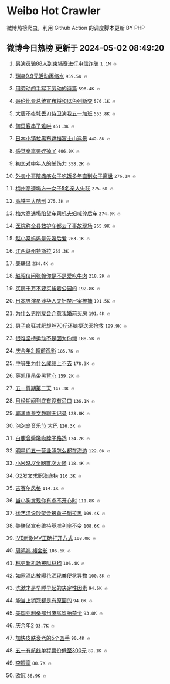 # Weibo Hot Crawler 



微博热榜爬虫，利用 Github Action 的调度脚本更新 BY PHP 


## 微博今日热榜 更新于 2024-05-02 08:49:20 
1. [男演员骗88人到柬埔寨进行电信诈骗](https://s.weibo.com/weibo?q=%23%E7%94%B7%E6%BC%94%E5%91%98%E9%AA%9788%E4%BA%BA%E5%88%B0%E6%9F%AC%E5%9F%94%E5%AF%A8%E8%BF%9B%E8%A1%8C%E7%94%B5%E4%BF%A1%E8%AF%88%E9%AA%97%23&t=31&band_rank=1&Refer=top) `1.1M 🔥` 

1. [瑞幸9.9元活动再缩水](https://s.weibo.com/weibo?q=%23%E7%91%9E%E5%B9%B89.9%E5%85%83%E6%B4%BB%E5%8A%A8%E5%86%8D%E7%BC%A9%E6%B0%B4%23&t=31&band_rank=2&Refer=top) `959.5K 🔥` 

1. [用劳动的手写下劳动的诗篇](https://s.weibo.com/weibo?q=%23%E7%94%A8%E5%8A%B3%E5%8A%A8%E7%9A%84%E6%89%8B%E5%86%99%E4%B8%8B%E5%8A%B3%E5%8A%A8%E7%9A%84%E8%AF%97%E7%AF%87%23&t=31&band_rank=3&Refer=top) `596.4K 🔥` 

1. [哥伦比亚总统宣布将和以色列断交](https://s.weibo.com/weibo?q=%23%E5%93%A5%E4%BC%A6%E6%AF%94%E4%BA%9A%E6%80%BB%E7%BB%9F%E5%AE%A3%E5%B8%83%E5%B0%86%E5%92%8C%E4%BB%A5%E8%89%B2%E5%88%97%E6%96%AD%E4%BA%A4%23&t=31&band_rank=4&Refer=top) `576.1K 🔥` 

1. [大唐不夜城丢刀侍卫演我五一加班](https://s.weibo.com/weibo?q=%23%E5%A4%A7%E5%94%90%E4%B8%8D%E5%A4%9C%E5%9F%8E%E4%B8%A2%E5%88%80%E4%BE%8D%E5%8D%AB%E6%BC%94%E6%88%91%E4%BA%94%E4%B8%80%E5%8A%A0%E7%8F%AD%23&t=31&band_rank=5&Refer=top) `553.8K 🔥` 

1. [何炅客串了难哄](https://s.weibo.com/weibo?q=%23%E4%BD%95%E7%82%85%E5%AE%A2%E4%B8%B2%E4%BA%86%E9%9A%BE%E5%93%84%23&t=31&band_rank=6&Refer=top) `451.3K 🔥` 

1. [日本小镇拉黑布遮挡富士山远景](https://s.weibo.com/weibo?q=%23%E6%97%A5%E6%9C%AC%E5%B0%8F%E9%95%87%E6%8B%89%E9%BB%91%E5%B8%83%E9%81%AE%E6%8C%A1%E5%AF%8C%E5%A3%AB%E5%B1%B1%E8%BF%9C%E6%99%AF%23&t=31&band_rank=7&Refer=top) `442.8K 🔥` 

1. [感觉秦岚要碎掉了](https://s.weibo.com/weibo?q=%23%E6%84%9F%E8%A7%89%E7%A7%A6%E5%B2%9A%E8%A6%81%E7%A2%8E%E6%8E%89%E4%BA%86%23&t=31&band_rank=8&Refer=top) `406.0K 🔥` 

1. [初恋对中年人的杀伤力](https://s.weibo.com/weibo?q=%23%E5%88%9D%E6%81%8B%E5%AF%B9%E4%B8%AD%E5%B9%B4%E4%BA%BA%E7%9A%84%E6%9D%80%E4%BC%A4%E5%8A%9B%23&t=31&band_rank=9&Refer=top) `358.2K 🔥` 

1. [外卖小哥陪瘫痪女子吃饭多年直到女子离世](https://s.weibo.com/weibo?q=%23%E5%A4%96%E5%8D%96%E5%B0%8F%E5%93%A5%E9%99%AA%E7%98%AB%E7%97%AA%E5%A5%B3%E5%AD%90%E5%90%83%E9%A5%AD%E5%A4%9A%E5%B9%B4%E7%9B%B4%E5%88%B0%E5%A5%B3%E5%AD%90%E7%A6%BB%E4%B8%96%23&t=31&band_rank=10&Refer=top) `276.1K 🔥` 

1. [梅州高速塌方一女子5名亲人失联](https://s.weibo.com/weibo?q=%23%E6%A2%85%E5%B7%9E%E9%AB%98%E9%80%9F%E5%A1%8C%E6%96%B9%E4%B8%80%E5%A5%B3%E5%AD%905%E5%90%8D%E4%BA%B2%E4%BA%BA%E5%A4%B1%E8%81%94%23&t=31&band_rank=11&Refer=top) `275.6K 🔥` 

1. [高铁三大酷刑](https://s.weibo.com/weibo?q=%23%E9%AB%98%E9%93%81%E4%B8%89%E5%A4%A7%E9%85%B7%E5%88%91%23&t=31&band_rank=12&Refer=top) `275.3K 🔥` 

1. [梅大高速塌陷货车司机夫妇喊停后车](https://s.weibo.com/weibo?q=%23%E6%A2%85%E5%A4%A7%E9%AB%98%E9%80%9F%E5%A1%8C%E9%99%B7%E8%B4%A7%E8%BD%A6%E5%8F%B8%E6%9C%BA%E5%A4%AB%E5%A6%87%E5%96%8A%E5%81%9C%E5%90%8E%E8%BD%A6%23&t=31&band_rank=13&Refer=top) `274.9K 🔥` 

1. [医院称全县救护车都去了事故现场](https://s.weibo.com/weibo?q=%23%E5%8C%BB%E9%99%A2%E7%A7%B0%E5%85%A8%E5%8E%BF%E6%95%91%E6%8A%A4%E8%BD%A6%E9%83%BD%E5%8E%BB%E4%BA%86%E4%BA%8B%E6%95%85%E7%8E%B0%E5%9C%BA%23&t=31&band_rank=14&Refer=top) `265.9K 🔥` 

1. [赵小棠妈妈是先婚后爱](https://s.weibo.com/weibo?q=%23%E8%B5%B5%E5%B0%8F%E6%A3%A0%E5%A6%88%E5%A6%88%E6%98%AF%E5%85%88%E5%A9%9A%E5%90%8E%E7%88%B1%23&t=31&band_rank=15&Refer=top) `263.1K 🔥` 

1. [江西赣州特斯拉](https://s.weibo.com/weibo?q=%23%E6%B1%9F%E8%A5%BF%E8%B5%A3%E5%B7%9E%E7%89%B9%E6%96%AF%E6%8B%89%23&t=31&band_rank=16&Refer=top) `255.3K 🔥` 

1. [美联储](https://s.weibo.com/weibo?q=%E7%BE%8E%E8%81%94%E5%82%A8&t=31&band_rank=17&Refer=top) `234.4K 🔥` 

1. [赵昭仪问张翰你是不是爱吃牛肉](https://s.weibo.com/weibo?q=%23%E8%B5%B5%E6%98%AD%E4%BB%AA%E9%97%AE%E5%BC%A0%E7%BF%B0%E4%BD%A0%E6%98%AF%E4%B8%8D%E6%98%AF%E7%88%B1%E5%90%83%E7%89%9B%E8%82%89%23&t=31&band_rank=18&Refer=top) `218.2K 🔥` 

1. [买房千万不要买挨着公园的](https://s.weibo.com/weibo?q=%23%E4%B9%B0%E6%88%BF%E5%8D%83%E4%B8%87%E4%B8%8D%E8%A6%81%E4%B9%B0%E6%8C%A8%E7%9D%80%E5%85%AC%E5%9B%AD%E7%9A%84%23&t=31&band_rank=19&Refer=top) `192.8K 🔥` 

1. [日本男演员涉华人夫妇焚尸案被捕](https://s.weibo.com/weibo?q=%23%E6%97%A5%E6%9C%AC%E7%94%B7%E6%BC%94%E5%91%98%E6%B6%89%E5%8D%8E%E4%BA%BA%E5%A4%AB%E5%A6%87%E7%84%9A%E5%B0%B8%E6%A1%88%E8%A2%AB%E6%8D%95%23&t=31&band_rank=20&Refer=top) `191.5K 🔥` 

1. [为什么男朋友会介意我婚前买房](https://s.weibo.com/weibo?q=%23%E4%B8%BA%E4%BB%80%E4%B9%88%E7%94%B7%E6%9C%8B%E5%8F%8B%E4%BC%9A%E4%BB%8B%E6%84%8F%E6%88%91%E5%A9%9A%E5%89%8D%E4%B9%B0%E6%88%BF%23&t=31&band_rank=21&Refer=top) `191.4K 🔥` 

1. [男子疯狂减肥却胖70斤还脑梗送医抢救](https://s.weibo.com/weibo?q=%23%E7%94%B7%E5%AD%90%E7%96%AF%E7%8B%82%E5%87%8F%E8%82%A5%E5%8D%B4%E8%83%9670%E6%96%A4%E8%BF%98%E8%84%91%E6%A2%97%E9%80%81%E5%8C%BB%E6%8A%A2%E6%95%91%23&t=31&band_rank=22&Refer=top) `189.9K 🔥` 

1. [很难坚持运动不是因为你懒](https://s.weibo.com/weibo?q=%23%E5%BE%88%E9%9A%BE%E5%9D%9A%E6%8C%81%E8%BF%90%E5%8A%A8%E4%B8%8D%E6%98%AF%E5%9B%A0%E4%B8%BA%E4%BD%A0%E6%87%92%23&t=31&band_rank=23&Refer=top) `188.5K 🔥` 

1. [庆余年2 超前观影](https://s.weibo.com/weibo?q=%E5%BA%86%E4%BD%99%E5%B9%B42%20%E8%B6%85%E5%89%8D%E8%A7%82%E5%BD%B1&t=31&band_rank=24&Refer=top) `185.7K 🔥` 

1. [中等生为什么成绩上不去](https://s.weibo.com/weibo?q=%E4%B8%AD%E7%AD%89%E7%94%9F%E4%B8%BA%E4%BB%80%E4%B9%88%E6%88%90%E7%BB%A9%E4%B8%8A%E4%B8%8D%E5%8E%BB&t=31&band_rank=25&Refer=top) `178.3K 🔥` 

1. [薛凯琪吊带黑背心](https://s.weibo.com/weibo?q=%23%E8%96%9B%E5%87%AF%E7%90%AA%E5%90%8A%E5%B8%A6%E9%BB%91%E8%83%8C%E5%BF%83%23&t=31&band_rank=26&Refer=top) `159.2K 🔥` 

1. [五一假期第二天](https://s.weibo.com/weibo?q=%23%E4%BA%94%E4%B8%80%E5%81%87%E6%9C%9F%E7%AC%AC%E4%BA%8C%E5%A4%A9%23&t=31&band_rank=27&Refer=top) `147.3K 🔥` 

1. [月经期间到底有没有忌口](https://s.weibo.com/weibo?q=%23%E6%9C%88%E7%BB%8F%E6%9C%9F%E9%97%B4%E5%88%B0%E5%BA%95%E6%9C%89%E6%B2%A1%E6%9C%89%E5%BF%8C%E5%8F%A3%23&t=31&band_rank=28&Refer=top) `136.1K 🔥` 

1. [郭潇雨蔡文静聊天记录](https://s.weibo.com/weibo?q=%23%E9%83%AD%E6%BD%87%E9%9B%A8%E8%94%A1%E6%96%87%E9%9D%99%E8%81%8A%E5%A4%A9%E8%AE%B0%E5%BD%95%23&t=31&band_rank=29&Refer=top) `128.8K 🔥` 

1. [泡泡岛音乐节 大巴](https://s.weibo.com/weibo?q=%E6%B3%A1%E6%B3%A1%E5%B2%9B%E9%9F%B3%E4%B9%90%E8%8A%82%20%E5%A4%A7%E5%B7%B4&t=31&band_rank=30&Refer=top) `126.3K 🔥` 

1. [白鹿曾舜晞吻脖子路透](https://s.weibo.com/weibo?q=%23%E7%99%BD%E9%B9%BF%E6%9B%BE%E8%88%9C%E6%99%9E%E5%90%BB%E8%84%96%E5%AD%90%E8%B7%AF%E9%80%8F%23&t=31&band_rank=31&Refer=top) `124.2K 🔥` 

1. [明星们五一营业照怎么都在海边](https://s.weibo.com/weibo?q=%23%E6%98%8E%E6%98%9F%E4%BB%AC%E4%BA%94%E4%B8%80%E8%90%A5%E4%B8%9A%E7%85%A7%E6%80%8E%E4%B9%88%E9%83%BD%E5%9C%A8%E6%B5%B7%E8%BE%B9%23&t=31&band_rank=32&Refer=top) `122.0K 🔥` 

1. [小米SU7全网首次大修](https://s.weibo.com/weibo?q=%E5%B0%8F%E7%B1%B3SU7%E5%85%A8%E7%BD%91%E9%A6%96%E6%AC%A1%E5%A4%A7%E4%BF%AE&t=31&band_rank=33&Refer=top) `118.4K 🔥` 

1. [G2发文求职海底捞](https://s.weibo.com/weibo?q=%23G2%E5%8F%91%E6%96%87%E6%B1%82%E8%81%8C%E6%B5%B7%E5%BA%95%E6%8D%9E%23&t=31&band_rank=34&Refer=top) `116.3K 🔥` 

1. [吉赛尔风格](https://s.weibo.com/weibo?q=%E5%90%89%E8%B5%9B%E5%B0%94%E9%A3%8E%E6%A0%BC&t=31&band_rank=35&Refer=top) `114.1K 🔥` 

1. [当小狗发现你有点不开心时](https://s.weibo.com/weibo?q=%E5%BD%93%E5%B0%8F%E7%8B%97%E5%8F%91%E7%8E%B0%E4%BD%A0%E6%9C%89%E7%82%B9%E4%B8%8D%E5%BC%80%E5%BF%83%E6%97%B6&t=31&band_rank=36&Refer=top) `111.8K 🔥` 

1. [徐艺洋说吵架会被黄子韬拉黑](https://s.weibo.com/weibo?q=%23%E5%BE%90%E8%89%BA%E6%B4%8B%E8%AF%B4%E5%90%B5%E6%9E%B6%E4%BC%9A%E8%A2%AB%E9%BB%84%E5%AD%90%E9%9F%AC%E6%8B%89%E9%BB%91%23&t=31&band_rank=37&Refer=top) `109.4K 🔥` 

1. [美联储宣布维持基准利率不变](https://s.weibo.com/weibo?q=%23%E7%BE%8E%E8%81%94%E5%82%A8%E5%AE%A3%E5%B8%83%E7%BB%B4%E6%8C%81%E5%9F%BA%E5%87%86%E5%88%A9%E7%8E%87%E4%B8%8D%E5%8F%98%23&t=31&band_rank=38&Refer=top) `108.6K 🔥` 

1. [IVE新歌MV正确打开方式](https://s.weibo.com/weibo?q=%23IVE%E6%96%B0%E6%AD%8CMV%E6%AD%A3%E7%A1%AE%E6%89%93%E5%BC%80%E6%96%B9%E5%BC%8F%23&t=31&band_rank=39&Refer=top) `108.0K 🔥` 

1. [周鸿祎 褚会长](https://s.weibo.com/weibo?q=%E5%91%A8%E9%B8%BF%E7%A5%8E%20%E8%A4%9A%E4%BC%9A%E9%95%BF&t=31&band_rank=40&Refer=top) `106.6K 🔥` 

1. [林更新机场被叫林狗](https://s.weibo.com/weibo?q=%23%E6%9E%97%E6%9B%B4%E6%96%B0%E6%9C%BA%E5%9C%BA%E8%A2%AB%E5%8F%AB%E6%9E%97%E7%8B%97%23&t=31&band_rank=41&Refer=top) `106.4K 🔥` 

1. [如家酒店被曝花洒现粪便状异物](https://s.weibo.com/weibo?q=%23%E5%A6%82%E5%AE%B6%E9%85%92%E5%BA%97%E8%A2%AB%E6%9B%9D%E8%8A%B1%E6%B4%92%E7%8E%B0%E7%B2%AA%E4%BE%BF%E7%8A%B6%E5%BC%82%E7%89%A9%23&t=31&band_rank=42&Refer=top) `100.8K 🔥` 

1. [洗漱才是早睡早起的决定性因素](https://s.weibo.com/weibo?q=%23%E6%B4%97%E6%BC%B1%E6%89%8D%E6%98%AF%E6%97%A9%E7%9D%A1%E6%97%A9%E8%B5%B7%E7%9A%84%E5%86%B3%E5%AE%9A%E6%80%A7%E5%9B%A0%E7%B4%A0%23&t=31&band_rank=43&Refer=top) `94.6K 🔥` 

1. [能当上销冠都是有原因的](https://s.weibo.com/weibo?q=%23%E8%83%BD%E5%BD%93%E4%B8%8A%E9%94%80%E5%86%A0%E9%83%BD%E6%98%AF%E6%9C%89%E5%8E%9F%E5%9B%A0%E7%9A%84%23&t=31&band_rank=44&Refer=top) `94.0K 🔥` 

1. [美国亚利桑那州废除堕胎禁令](https://s.weibo.com/weibo?q=%23%E7%BE%8E%E5%9B%BD%E4%BA%9A%E5%88%A9%E6%A1%91%E9%82%A3%E5%B7%9E%E5%BA%9F%E9%99%A4%E5%A0%95%E8%83%8E%E7%A6%81%E4%BB%A4%23&t=31&band_rank=45&Refer=top) `93.8K 🔥` 

1. [庆余年2](https://s.weibo.com/weibo?q=%E5%BA%86%E4%BD%99%E5%B9%B42&t=31&band_rank=46&Refer=top) `93.7K 🔥` 

1. [加快皮肤衰老的5个凶手](https://s.weibo.com/weibo?q=%23%E5%8A%A0%E5%BF%AB%E7%9A%AE%E8%82%A4%E8%A1%B0%E8%80%81%E7%9A%845%E4%B8%AA%E5%87%B6%E6%89%8B%23&t=31&band_rank=47&Refer=top) `90.4K 🔥` 

1. [五一有航线单程票价低至300元](https://s.weibo.com/weibo?q=%23%E4%BA%94%E4%B8%80%E6%9C%89%E8%88%AA%E7%BA%BF%E5%8D%95%E7%A8%8B%E7%A5%A8%E4%BB%B7%E4%BD%8E%E8%87%B3300%E5%85%83%23&t=31&band_rank=48&Refer=top) `89.1K 🔥` 

1. [李振豪](https://s.weibo.com/weibo?q=%E6%9D%8E%E6%8C%AF%E8%B1%AA&t=31&band_rank=49&Refer=top) `88.7K 🔥` 

1. [欧冠](https://s.weibo.com/weibo?q=%E6%AC%A7%E5%86%A0&t=31&band_rank=50&Refer=top) `86.9K 🔥` 

